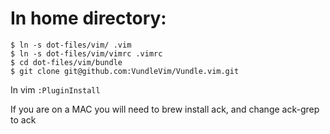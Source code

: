 # In home directory:
```
$ ln -s dot-files/vim/ .vim
$ ln -s dot-files/vim/vimrc .vimrc
$ cd dot-files/vim/bundle
$ git clone git@github.com:VundleVim/Vundle.vim.git
```
In vim `:PluginInstall`

If you are on a MAC you will need to brew install ack, and change ack-grep to ack
